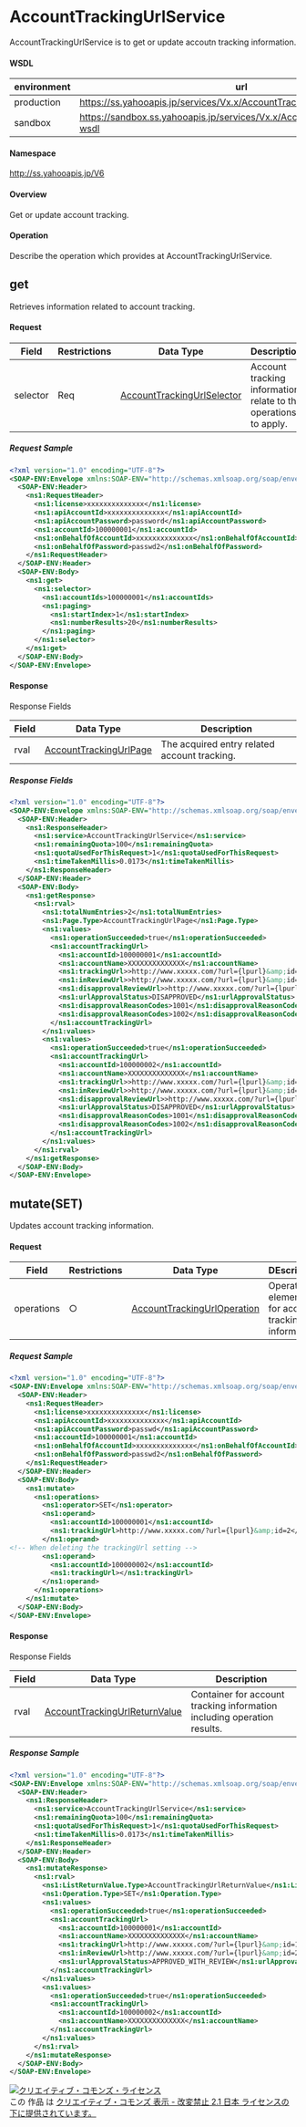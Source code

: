 # AccountTrackingUrlService
AccountTrackingUrlService is to get or update accoutn tracking information.

#### WSDL
| environment | url |
|---|---|
| production  | https://ss.yahooapis.jp/services/Vx.x/AccountTrackingUrlService?wsdl|
| sandbox  | https://sandbox.ss.yahooapis.jp/services/Vx.x/AccountTrackingUrlService?wsdl|

#### Namespace
http://ss.yahooapis.jp/V6

#### Overview
Get or update account tracking.

#### Operation
Describe the operation which provides at AccountTrackingUrlService.

## get
Retrieves information related to account tracking.

#### Request
| Field | Restrictions | Data Type | Description | 
|---|---|---|---|
| selector | Req | [AccountTrackingUrlSelector](../data/AccountTrackingUrlSelector.md) |  Account tracking information relate to the operations to apply.| 

##### Request Sample
```xml
<?xml version="1.0" encoding="UTF-8"?>
<SOAP-ENV:Envelope xmlns:SOAP-ENV="http://schemas.xmlsoap.org/soap/envelope/" xmlns:ns1="http://ss.yahooapis.jp/V6">
  <SOAP-ENV:Header>
    <ns1:RequestHeader>
      <ns1:license>xxxxxxxxxxxxxx</ns1:license>
      <ns1:apiAccountId>xxxxxxxxxxxxxx</ns1:apiAccountId>
      <ns1:apiAccountPassword>password</ns1:apiAccountPassword>
      <ns1:accountId>100000001</ns1:accountId>
      <ns1:onBehalfOfAccountId>xxxxxxxxxxxxxx</ns1:onBehalfOfAccountId>
      <ns1:onBehalfOfPassword>passwd2</ns1:onBehalfOfPassword>
    </ns1:RequestHeader>
  </SOAP-ENV:Header>
  <SOAP-ENV:Body>
    <ns1:get>
      <ns1:selector>
        <ns1:accountIds>100000001</ns1:accountIds>
        <ns1:paging>
          <ns1:startIndex>1</ns1:startIndex>
          <ns1:numberResults>20</ns1:numberResults>
        </ns1:paging>
      </ns1:selector>
    </ns1:get>
  </SOAP-ENV:Body>
</SOAP-ENV:Envelope>
```

#### Response
Response Fields

| Field | Data Type | Description | 
|---|---|---|
| rval | [AccountTrackingUrlPage](../data/AccountTrackingUrlPage.md) | The acquired entry related account tracking. | 

##### Response Fields
```xml
<?xml version="1.0" encoding="UTF-8"?>
<SOAP-ENV:Envelope xmlns:SOAP-ENV="http://schemas.xmlsoap.org/soap/envelope/" xmlns:ns1="http://ss.yahooapis.jp/V6">
  <SOAP-ENV:Header>
    <ns1:ResponseHeader>
      <ns1:service>AccountTrackingUrlService</ns1:service>
      <ns1:remainingQuota>100</ns1:remainingQuota>
      <ns1:quotaUsedForThisRequest>1</ns1:quotaUsedForThisRequest>
      <ns1:timeTakenMillis>0.0173</ns1:timeTakenMillis>
    </ns1:ResponseHeader>
  </SOAP-ENV:Header>
  <SOAP-ENV:Body>
    <ns1:getResponse>
      <ns1:rval>
        <ns1:totalNumEntries>2</ns1:totalNumEntries>
        <ns1:Page.Type>AccountTrackingUrlPage</ns1:Page.Type>
        <ns1:values>
          <ns1:operationSucceeded>true</ns1:operationSucceeded>
          <ns1:accountTrackingUrl>
            <ns1:accountId>100000001</ns1:accountId>
            <ns1:accountName>XXXXXXXXXXXXXX</ns1:accountName>
            <ns1:trackingUrl>>http://www.xxxxx.com/?url={lpurl}&amp;id=1</ns1:trackingUrl>
            <ns1:inReviewUrl>>http://www.xxxxx.com/?url={lpurl}&amp;id=2</ns1:inReviewUrl>
            <ns1:disapprovalReviewUrl>>http://www.xxxxx.com/?url={lpurl}&amp;id=3</ns1:disapprovalReviewUrl>
            <ns1:urlApprovalStatus>DISAPPROVED</ns1:urlApprovalStatus>
            <ns1:disapprovalReasonCodes>1001</ns1:disapprovalReasonCodes>
            <ns1:disapprovalReasonCodes>1002</ns1:disapprovalReasonCodes>
          </ns1:accountTrackingUrl>
        </ns1:values>
        <ns1:values>
          <ns1:operationSucceeded>true</ns1:operationSucceeded>
          <ns1:accountTrackingUrl>
            <ns1:accountId>100000002</ns1:accountId>
            <ns1:accountName>XXXXXXXXXXXXXX</ns1:accountName>
            <ns1:trackingUrl>>http://www.xxxxx.com/?url={lpurl}&amp;id=1</ns1:trackingUrl>
            <ns1:inReviewUrl>>http://www.xxxxx.com/?url={lpurl}&amp;id=2</ns1:inReviewUrl>
            <ns1:disapprovalReviewUrl>>http://www.xxxxx.com/?url={lpurl}&amp;id=3</ns1:disapprovalReviewUrl>
            <ns1:urlApprovalStatus>DISAPPROVED</ns1:urlApprovalStatus>
            <ns1:disapprovalReasonCodes>1001</ns1:disapprovalReasonCodes>
            <ns1:disapprovalReasonCodes>1002</ns1:disapprovalReasonCodes>
          </ns1:accountTrackingUrl>
        </ns1:values>
      </ns1:rval>
    </ns1:getResponse>
  </SOAP-ENV:Body>
</SOAP-ENV:Envelope>
```

## mutate(SET)
Updates account tracking information.

#### Request
| Field | Restrictions | Data Type | DEscription | 
|---|---|---|---|
| operations | ○ | [AccountTrackingUrlOperation](../data/AccountTrackingUrlOperation.md) | Operation elements for account tracking information. | 

##### Request Sample
```xml
<?xml version="1.0" encoding="UTF-8"?>
<SOAP-ENV:Envelope xmlns:SOAP-ENV="http://schemas.xmlsoap.org/soap/envelope/" xmlns:xsi="http://www.w3.org/2001/XMLSchema-instance" xmlns:ns1="http://ss.yahooapis.jp/V6">
  <SOAP-ENV:Header>
    <ns1:RequestHeader>
      <ns1:license>xxxxxxxxxxxxxx</ns1:license>
      <ns1:apiAccountId>xxxxxxxxxxxxxx</ns1:apiAccountId>
      <ns1:apiAccountPassword>passwd</ns1:apiAccountPassword>
      <ns1:accountId>100000001</ns1:accountId>
      <ns1:onBehalfOfAccountId>xxxxxxxxxxxxxx</ns1:onBehalfOfAccountId>
      <ns1:onBehalfOfPassword>passwd2</ns1:onBehalfOfPassword>
    </ns1:RequestHeader>
  </SOAP-ENV:Header>
  <SOAP-ENV:Body>
    <ns1:mutate>
      <ns1:operations>
        <ns1:operator>SET</ns1:operator>
        <ns1:operand>
          <ns1:accountId>100000001</ns1:accountId>
          <ns1:trackingUrl>http://www.xxxxx.com/?url={lpurl}&amp;id=2</ns1:trackingUrl>
        </ns1:operand>
<!-- When deleting the trackingUrl setting -->
        <ns1:operand>
          <ns1:accountId>100000002</ns1:accountId>
          <ns1:trackingUrl></ns1:trackingUrl>
        </ns1:operand>
      </ns1:operations>
    </ns1:mutate>
  </SOAP-ENV:Body>
</SOAP-ENV:Envelope>
```

#### Response
Response Fields

| Field | Data Type | Description | 
|---|---|---|
| rval | [AccountTrackingUrlReturnValue](../data/AccountTrackingUrlReturnValue.md) | Container for account tracking information including operation results. | 

##### Response Sample
```xml
<?xml version="1.0" encoding="UTF-8"?>
<SOAP-ENV:Envelope xmlns:SOAP-ENV="http://schemas.xmlsoap.org/soap/envelope/" xmlns:ns1="http://ss.yahooapis.jp/V6">
  <SOAP-ENV:Header>
    <ns1:ResponseHeader>
      <ns1:service>AccountTrackingUrlService</ns1:service>
      <ns1:remainingQuota>100</ns1:remainingQuota>
      <ns1:quotaUsedForThisRequest>1</ns1:quotaUsedForThisRequest>
      <ns1:timeTakenMillis>0.0173</ns1:timeTakenMillis>
    </ns1:ResponseHeader>
  </SOAP-ENV:Header>
  <SOAP-ENV:Body>
    <ns1:mutateResponse>
      <ns1:rval>
        <ns1:ListReturnValue.Type>AccountTrackingUrlReturnValue</ns1:ListReturnValue.Type>
        <ns1:Operation.Type>SET</ns1:Operation.Type>
        <ns1:values>
          <ns1:operationSucceeded>true</ns1:operationSucceeded>
          <ns1:accountTrackingUrl>
            <ns1:accountId>100000001</ns1:accountId>
            <ns1:accountName>XXXXXXXXXXXXXX</ns1:accountName>
            <ns1:trackingUrl>http://www.xxxxx.com/?url={lpurl}&amp;id=1</ns1:trackingUrl>
            <ns1:inReviewUrl>http://www.xxxxx.com/?url={lpurl}&amp;id=2</ns1:inReviewUrl>
            <ns1:urlApprovalStatus>APPROVED_WITH_REVIEW</ns1:urlApprovalStatus>
          </ns1:accountTrackingUrl>
        </ns1:values>
        <ns1:values>
          <ns1:operationSucceeded>true</ns1:operationSucceeded>
          <ns1:accountTrackingUrl>
            <ns1:accountId>100000002</ns1:accountId>
            <ns1:accountName>XXXXXXXXXXXXXX</ns1:accountName>
          </ns1:accountTrackingUrl>
        </ns1:values>
      </ns1:rval>
    </ns1:mutateResponse>
  </SOAP-ENV:Body>
</SOAP-ENV:Envelope>
```

<a rel="license" href="http://creativecommons.org/licenses/by-nd/2.1/jp/"><img alt="クリエイティブ・コモンズ・ライセンス" style="border-width:0" src="https://i.creativecommons.org/l/by-nd/2.1/jp/88x31.png" /></a><br />この 作品 は <a rel="license" href="http://creativecommons.org/licenses/by-nd/2.1/jp/">クリエイティブ・コモンズ 表示 - 改変禁止 2.1 日本 ライセンスの下に提供されています。</a>
